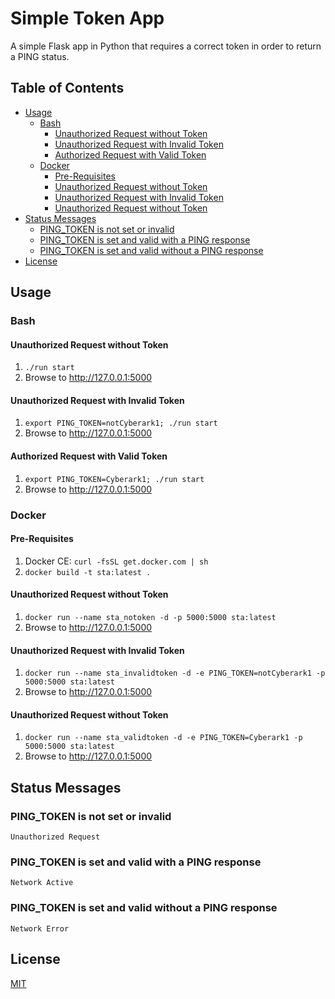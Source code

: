 # Simple Token App <!-- omit in toc -->

A simple Flask app in Python that requires a correct token in order to return a PING status.

## Table of Contents <!-- omit in toc -->

- [Usage](#usage)
  - [Bash](#bash)
    - [Unauthorized Request without Token](#unauthorized-request-without-token)
    - [Unauthorized Request with Invalid Token](#unauthorized-request-with-invalid-token)
    - [Authorized Request with Valid Token](#authorized-request-with-valid-token)
  - [Docker](#docker)
    - [Pre-Requisites](#pre-requisites)
    - [Unauthorized Request without Token](#unauthorized-request-without-token-1)
    - [Unauthorized Request with Invalid Token](#unauthorized-request-with-invalid-token-1)
    - [Unauthorized Request without Token](#unauthorized-request-without-token-2)
- [Status Messages](#status-messages)
  - [PING_TOKEN is not set or invalid](#pingtoken-is-not-set-or-invalid)
  - [PING_TOKEN is set and valid with a PING response](#pingtoken-is-set-and-valid-with-a-ping-response)
  - [PING_TOKEN is set and valid without a PING response](#pingtoken-is-set-and-valid-without-a-ping-response)
- [License](#license)

## Usage

### Bash

#### Unauthorized Request without Token

1. `./run start`
2. Browse to http://127.0.0.1:5000

#### Unauthorized Request with Invalid Token

1. `export PING_TOKEN=notCyberark1; ./run start`
2. Browse to http://127.0.0.1:5000

#### Authorized Request with Valid Token

1. `export PING_TOKEN=Cyberark1; ./run start`
2. Browse to http://127.0.0.1:5000

### Docker

#### Pre-Requisites

1. Docker CE: `curl -fsSL get.docker.com | sh`
2. `docker build -t sta:latest .`

#### Unauthorized Request without Token

1. `docker run --name sta_notoken -d -p 5000:5000 sta:latest`
2. Browse to http://127.0.0.1:5000

#### Unauthorized Request with Invalid Token

1. `docker run --name sta_invalidtoken -d -e PING_TOKEN=notCyberark1 -p 5000:5000 sta:latest`
2. Browse to http://127.0.0.1:5000

#### Unauthorized Request without Token

1. `docker run --name sta_validtoken -d -e PING_TOKEN=Cyberark1 -p 5000:5000 sta:latest`
2. Browse to http://127.0.0.1:5000

## Status Messages

### PING_TOKEN is not set or invalid

`Unauthorized Request`

### PING_TOKEN is set and valid with a PING response

`Network Active`

### PING_TOKEN is set and valid without a PING response

`Network Error`

## License

[MIT](LICENSE)
